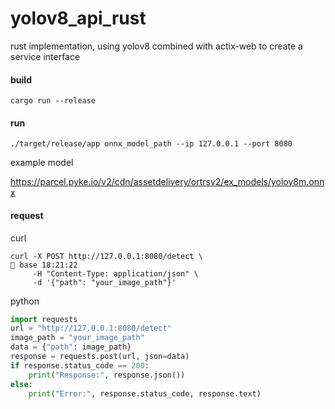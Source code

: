 # yolov8_api_rust

rust implementation, using yolov8 combined with actix-web to create a service interface

#### build

```shell
cargo run --release
```

#### run

```shell
./target/release/app onnx_model_path --ip 127.0.0.1 --port 8080
```

example model

https://parcel.pyke.io/v2/cdn/assetdelivery/ortrsv2/ex_models/yolov8m.onnx

#### request

curl

```shell
curl -X POST http://127.0.0.1:8080/detect \                                                                              🐍 base 18:21:22
     -H "Content-Type: application/json" \
     -d '{"path": "your_image_path"}'
```

python

```python
import requests
url = "http://127.0.0.1:8080/detect"
image_path = "your_image_path"
data = {"path": image_path}
response = requests.post(url, json=data)
if response.status_code == 200:
    print("Response:", response.json())
else:
    print("Error:", response.status_code, response.text)
```
